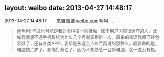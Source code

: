 layout: weibo
date: 2013-04-27 14:48:17
---
<meta name="referrer" content="no-referrer" />

2013-04-27 14:48:17  &nbsp;&nbsp;&nbsp;&nbsp;&nbsp;&nbsp; 来自 <a href="http://weibo.com/" rel="nofollow">微博 weibo.com</a>
呵呵……
>  @毛利: 不过也可能是我对高科技一向抵触，属于用户习惯很保守的人，比如我就想不通手机系统为什么几个月就要刷新一次，原来的错误我都已经包容好了，还有各类APP，我都是永远会点以后再说的那种人。最要命的是，电脑快六岁了，都能打酱油了，因为不想熟悉一台新电脑，就一直没有换。 ​​​
